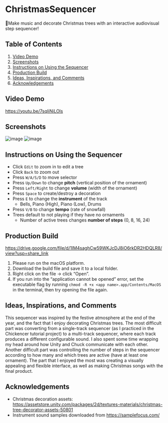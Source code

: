 # ChristmasSequencer
🎄Make music and decorate Christmas trees with an interactive audiovisual step sequencer!

## Table of Contents
1. [Video Demo](#video)
2. [Screenshots](#screenshots)
3. [Instructions on Using the Sequencer](#instructions)
4. [Production Build](#build)
5. [Ideas, Inspirations, and Comments](#comments)
6. [Acknowledgements](#acknowledgements)

## Video Demo
https://youtu.be/7sqIiNiLOls 


## Screenshots
![image](https://user-images.githubusercontent.com/59420335/201619969-532130a6-c530-4db5-9a1d-21ef3f1fe4ba.png)
![image](https://user-images.githubusercontent.com/59420335/201620010-9ca2929c-116f-4b58-b61f-5f40e89d5d56.png)

## Instructions on Using the Sequencer
- Click `Edit` to zoom in to edit a tree
- Click `Back` to zoom out
- Press `W/A/S/D` to move selector
- Press `Up/Down` to change **pitch** (vertical position of the ornament)
- Press `Left/Right` to change **volume** (width of the ornament)
- Press `Space` to create/destroy a decoration
- Press `E` to change the **instrument** of the track
    - Bells, Piano (High), Piano (Low), Drums
- Press `V/B` to change **tempo** (rate of snowfall)
- Trees default to not playing if they have no ornaments
    - Number of active trees changes **number of steps** (0, 8, 16, 24)
        
## Production Build
https://drive.google.com/file/d/1IM4saghCw59WKJcDJ8iO6rkDR2HDQLR8/view?usp=share_link

1. Please run on the macOS platform.
2. Download the build file and save it to a local folder.
3. Right click on the file → click “Open”.
4. If you run into the “application cannot be opened” error, set the executable flag by running `chmod -R +x <app name>.app/Contents/MacOS` in the terminal, then try opening the file again.

## Ideas, Inspirations, and Comments
This sequencer was inspired by the festive atmosphere at the end of the year, and the fact that I enjoy decorating Christmas trees. The most difficult part was converting from a single-track sequencer (as I practiced in the Chickencer tutorial project) to a multi-track sequencer, where each track produces a different configurable sound. I also spent some time wrapping my head around how Unity and Chuck communicate with each other. Another difficult part was controlling the number of steps in the sequencer according to how many and which trees are active (have at least one ornament). The part that I enjoyed the most was creating a visually appealing and flexible interface, as well as making Christmas songs with the final product.

## Acknowledgements
* Christmas decoration assets: https://assetstore.unity.com/packages/2d/textures-materials/christmas-tree-decorator-assets-50801
* Instrument sound samples downloaded from https://samplefocus.com/
